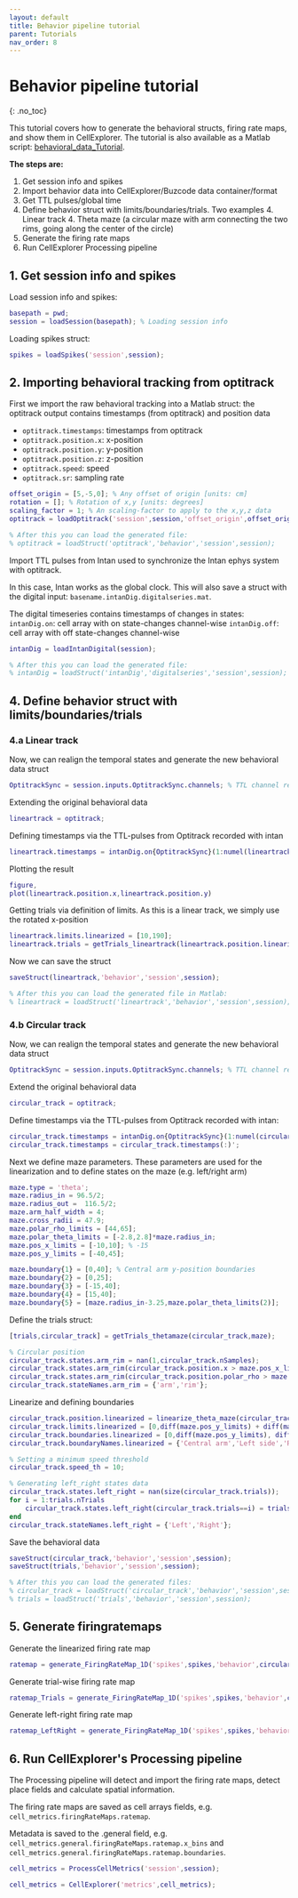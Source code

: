 ```yaml
---
layout: default
title: Behavior pipeline tutorial
parent: Tutorials
nav_order: 8
---
```

# Behavior pipeline tutorial
{: .no_toc}

This tutorial covers how to generate the behavioral structs, firing rate maps, and show them in CellExplorer. The tutorial is also available as a Matlab script: [behavioral_data_Tutorial](https://github.com/petersenpeter/CellExplorer/blob/master/tutorials/behavioral_data_Tutorial.m).

__The steps are:__
1. Get session info and spikes 
2. Import behavior data into CellExplorer/Buzcode data container/format
3. Get TTL pulses/global time
4. Define behavior struct with limits/boundaries/trials. Two examples
   4. Linear track
   4. Theta maze (a circular maze with arm connecting the two rims, going along the center of the circle)
5. Generate the firing rate maps
6. Run CellExplorer Processing pipeline

## 1. Get session info and spikes

Load session info and spikes:

```m
basepath = pwd;
session = loadSession(basepath); % Loading session info
```

Loading spikes struct:
```m
spikes = loadSpikes('session',session);
```

## 2. Importing behavioral tracking from optitrack

First we import the raw behavioral tracking into a Matlab struct:
the optitrack output contains timestamps (from optitrack) and position data 

* `optitrack.timestamps`:      timestamps from optitrack
* `optitrack.position.x`:      x-position
* `optitrack.position.y`:      y-position
* `optitrack.position.z`:      z-position
* `optitrack.speed`:           speed
* `optitrack.sr`:              sampling rate

```m
offset_origin = [5,-5,0]; % Any offset of origin [units: cm]
rotation = []; % Rotation of x,y [units: degrees]
scaling_factor = 1; % An scaling-factor to apply to the x,y,z data
optitrack = loadOptitrack('session',session,'offset_origin',offset_origin,'rotation',rotation,'scaling_factor',scaling_factor);

% After this you can load the generated file:
% optitrack = loadStruct('optitrack','behavior','session',session);
```

Import TTL pulses from Intan used to synchronize the Intan ephys system with optitrack. 

In this case, Intan works as the global clock. This will also save a struct with the digital input: `basename.intanDig.digitalseries.mat`.

The digital timeseries contains timestamps of changes in states:
`intanDig.on`:      cell array with on state-changes channel-wise
`intanDig.off`:     cell array with off state-changes channel-wise

```m
intanDig = loadIntanDigital(session);

% After this you can load the generated file:
% intanDig = loadStruct('intanDig','digitalseries','session',session);
```

## 4. Define behavior struct with limits/boundaries/trials 

### 4.a Linear track

Now, we can realign the temporal states and generate the new behavioral data struct 
```m
OptitrackSync = session.inputs.OptitrackSync.channels; % TTL channel recorded by intan
```
Extending the original behavioral data
```m
lineartrack = optitrack;
```
Defining timestamps via the TTL-pulses from Optitrack recorded with intan
```m
lineartrack.timestamps = intanDig.on{OptitrackSync}(1:numel(lineartrack.timestamps));
```

Plotting the result
```m
figure, 
plot(lineartrack.position.x,lineartrack.position.y)
```

Getting trials via definition of limits. As this is a linear track, we simply use the rotated x-position
```m
lineartrack.limits.linearized = [10,190];
lineartrack.trials = getTrials_lineartrack(lineartrack.position.linearized,lineartrack.limits.start,lineartrack.limits.end);
```

Now we can save the struct
```m
saveStruct(lineartrack,'behavior','session',session);

% After this you can load the generated file in Matlab:
% lineartrack = loadStruct('lineartrack','behavior','session',session);
```

### 4.b Circular track

Now, we can realign the temporal states and generate the new behavioral data struct 

```m
OptitrackSync = session.inputs.OptitrackSync.channels; % TTL channel recorded by intan
```

Extend the original behavioral data
```m
circular_track = optitrack;
```

Define timestamps via the TTL-pulses from Optitrack recorded with intan:
```m
circular_track.timestamps = intanDig.on{OptitrackSync}(1:numel(circular_track.timestamps));
circular_track.timestamps = circular_track.timestamps(:)';
```

Next we define maze parameters. These parameters are used for the linearization and to define states on the maze (e.g. left/right arm)
```m
maze.type = 'theta';
maze.radius_in = 96.5/2;
maze.radius_out =  116.5/2;
maze.arm_half_width = 4;
maze.cross_radii = 47.9;
maze.polar_rho_limits = [44,65];
maze.polar_theta_limits = [-2.8,2.8]*maze.radius_in;
maze.pos_x_limits = [-10,10]; % -15
maze.pos_y_limits = [-40,45];

maze.boundary{1} = [0,40]; % Central arm y-position boundaries
maze.boundary{2} = [0,25];
maze.boundary{3} = [-15,40]; 
maze.boundary{4} = [15,40];
maze.boundary{5} = [maze.radius_in-3.25,maze.polar_theta_limits(2)];
```

Define the trials struct:
```m
[trials,circular_track] = getTrials_thetamaze(circular_track,maze);

% Circular position
circular_track.states.arm_rim = nan(1,circular_track.nSamples);
circular_track.states.arm_rim(circular_track.position.x > maze.pos_x_limits(1) & circular_track.position.x < maze.pos_x_limits(2) & circular_track.position.y > maze.pos_y_limits(1) & circular_track.position.y < maze.pos_y_limits(2)) = 1;
circular_track.states.arm_rim(circular_track.position.polar_rho > maze.polar_rho_limits(1) & circular_track.position.polar_rho < maze.polar_rho_limits(2) & circular_track.position.polar_theta > maze.polar_theta_limits(1) & circular_track.position.polar_theta < maze.polar_theta_limits(2)) = 2;
circular_track.stateNames.arm_rim = {'arm','rim'};
```

Linearize and defining boundaries
```m
circular_track.position.linearized = linearize_theta_maze(circular_track,maze);
circular_track.limits.linearized = [0,diff(maze.pos_y_limits) + diff(maze.polar_theta_limits)-5];
circular_track.boundaries.linearized = [0,diff(maze.pos_y_limits), diff(maze.pos_y_limits)+ abs(maze.polar_theta_limits(1))-5];
circular_track.boundaryNames.linearized = {'Central arm','Left side','Right side'};

% Setting a minimum speed threshold
circular_track.speed_th = 10;

% Generating left_right states data
circular_track.states.left_right = nan(size(circular_track.trials));
for i = 1:trials.nTrials
    circular_track.states.left_right(circular_track.trials==i) = trials.states.left_right(i);
end
circular_track.stateNames.left_right = {'Left','Right'};
```

Save the behavioral data
```m
saveStruct(circular_track,'behavior','session',session);
saveStruct(trials,'behavior','session',session);

% After this you can load the generated files:
% circular_track = loadStruct('circular_track','behavior','session',session);
% trials = loadStruct('trials','behavior','session',session);
```

## 5. Generate firingratemaps

Generate the linearized firing rate map
```m
ratemap = generate_FiringRateMap_1D('spikes',spikes,'behavior',circular_track,'session',session,'x_label','Theta maze position (cm)');
```

Generate trial-wise firing rate map
```m
ratemap_Trials = generate_FiringRateMap_1D('spikes',spikes,'behavior',circular_track,'states',circular_track.trials,'dataName','ratemap_Trials','session',session,'x_label','Theta maze position (cm)');
```

Generate left-right firing rate map
```m
ratemap_LeftRight = generate_FiringRateMap_1D('spikes',spikes,'behavior',circular_track,'states',circular_track.states.left_right,'stateNames',circular_track.stateNames.left_right,'dataName','ratemap_LeftRight','session',session,'x_label','Theta maze position (cm)');
```

## 6. Run CellExplorer's Processing pipeline

The Processing pipeline will detect and import the firing rate maps, detect place fields and calculate spatial information.

The firing rate maps are saved as cell arrays fields, e.g. `cell_metrics.firingRateMaps.ratemap`.

Metadata is saved to the .general field, e.g. 
`cell_metrics.general.firingRateMaps.ratemap.x_bins` and `cell_metrics.general.firingRateMaps.ratemap.boundaries`.

```m
cell_metrics = ProcessCellMetrics('session',session);

cell_metrics = CellExplorer('metrics',cell_metrics);
```
